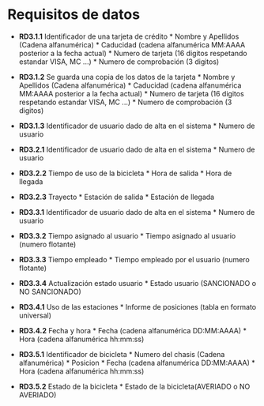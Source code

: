 # Requisitos de datos
  
- **RD3.1.1** Identificador de una tarjeta de crédito
      * Nombre y Apellidos (Cadena alfanumérica)
      * Caducidad (cadena alfanumérica MM:AAAA posterior a la fecha actual)
      * Numero de tarjeta (16 digitos respetando estandar VISA, MC ...)
      * Numero de comprobación (3 digitos)

- **RD3.1.2** Se guarda una copia de los datos de la tarjeta
      * Nombre y Apellidos (Cadena alfanumérica)
      * Caducidad (cadena alfanumérica MM:AAAA posterior a la fecha actual)
      * Numero de tarjeta (16 digitos respetando estandar VISA, MC ...)
      * Numero de comprobación (3 digitos)

- **RD3.1.3** Identificador de usuario dado de alta en el sistema
      * Numero de usuario

- **RD3.2.1** Identificador de usuario dado de alta en el sistema
      * Numero de usuario

- **RD3.2.2** Tiempo de uso de la bicicleta
      * Hora de salida
      * Hora de llegada

- **RD3.2.3** Trayecto
      * Estación de salida
      * Estación de llegada


- **RD3.3.1** Identificador de usuario dado de alta en el sistema
      * Numero de usuario

- **RD3.3.2** Tiempo asignado al usuario
      * Tiempo asignado al usuario (numero flotante)

- **RD3.3.3** Tiempo empleado
      * Tiempo empleado por el usuario (numero flotante)

- **RD3.3.4** Actualización estado usuario
      * Estado usuario (SANCIONADO o NO SANCIONADO)

- **RD3.4.1** Uso de las estaciones
      * Informe de posiciones (tabla en formato universal)

- **RD3.4.2** Fecha y hora
      * Fecha (cadena alfanumérica DD:MM:AAAA)
      * Hora (cadena alfanumérica hh:mm:ss)

- **RD3.5.1** Identificador de bicicleta
      * Numero del chasis (Cadena alfanumérica)
      * Posicion
      * Fecha (cadena alfanumérica DD:MM:AAAA)
      * Hora (cadena alfanumérica hh:mm:ss)

- **RD3.5.2** Estado de la bicicleta
      * Estado de la bicicleta(AVERIADO o NO AVERIADO)
